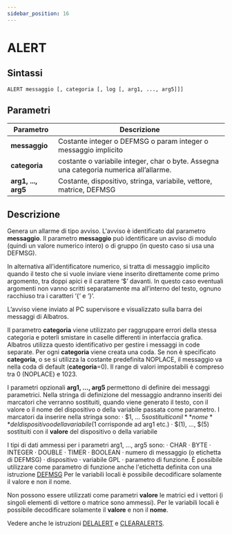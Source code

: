 ```yaml
---
sidebar_position: 16
---
```


# ALERT

## Sintassi

  ```
ALERT messaggio [, categoria [, log [, arg1, ..., arg5]]]
  ```

## Parametri
|Parametro            | Descrizione                                                                                                                   |                
|---------------------|-------------------------------------------------------------------------------------------------------------------------------|
| **messaggio**       | 	Costante integer o DEFMSG o param integer o messaggio implicito                                                             |
| **categoria**       | 	costante o variabile integer, char o byte. Assegna una categoria numerica all’allarme.                                      |
| **arg1, ..., arg5** | 	Costante, dispositivo, stringa, variabile, vettore, matrice, DEFMSG                                                         |

## Descrizione
Genera un allarme di tipo avviso. L'avviso è identificato dal parametro **messaggio**. Il parametro **messaggio** può identificare un avviso di modulo (quindi un valore numerico intero) o di gruppo (in questo caso si usa una DEFMSG).

In alternativa all’identificatore numerico, si tratta di messaggio implicito quando il testo che si vuole inviare viene inserito direttamente come primo argomento, tra doppi apici e il carattere ‘$’ davanti. In questo caso eventuali argomenti non vanno scritti separatamente ma all’interno del testo, ognuno racchiuso tra i caratteri ‘\{‘ e ‘\}’.

L’avviso viene inviato al PC supervisore e visualizzato sulla barra dei messaggi di Albatros. 

Il parametro **categoria** viene utilizzato per raggruppare errori della stessa categoria e poterli smistare in caselle differenti in interfaccia grafica. Albatros utilizza questo identificativo per gestire i messaggi in code separate. Per ogni **categoria** viene creata una coda. Se non è specificato **categoria**, o se si utilizza la costante predefinita NOPLACE, il messaggio va nella coda di default (**categoria**=0). Il range di valori impostabili è compreso tra 0 (NOPLACE) e 1023.  

I parametri opzionali **arg1, ..., arg5** permettono di definire dei messaggi parametrici. Nella stringa di definizione del messaggio andranno inseriti dei marcatori che verranno sostituiti, quando viene generato il testo, con il valore o il nome del dispositivo o della variabile passata come parametro. I marcatori da inserire nella stringa sono:
·	$1, ... $5	sostituiti con il **nome** del dispositivo o della variabile ($1 corrisponde ad arg1 etc.) 
·	$(1), ..., $(5)	sostituiti con il **valore** del dispositivo o della variabile

I tipi di dati ammessi per i parametri arg1, ..., arg5 sono:
·	CHAR
·	BYTE
·	INTEGER
·	DOUBLE
·	TIMER
·	BOOLEAN
·	numero di messaggio (o etichetta di DEFMSG)
·	dispositivo
·	variabile GPL
·	parametro di funzione. È possibile utilizzare come parametro di funzione anche l'etichetta definita con una istruzione [DEFMSG](DEFMSG.md)
Per le variabili locali è possibile decodificare solamente il valore e non il nome.

Non possono essere utilizzati come parametri **valore** le matrici ed i vettori (i singoli elementi di vettore o matrice sono ammessi). Per le variabili locali è possibile decodificare solamente il **valore** e non il **nome**.

Vedere anche le istruzioni [DELALERT](DELALERT.md) e [CLEARALERTS](CLEARALERTS.md).
